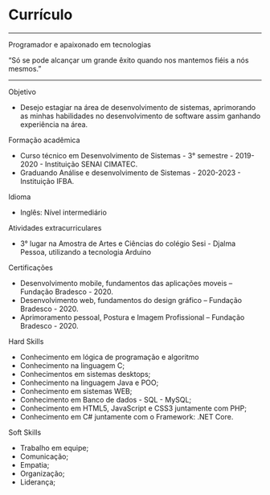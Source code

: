 # Currículo
***
 Programador e apaixonado em tecnologias
 
“Só se pode alcançar um grande êxito quando nos mantemos fiéis a nós mesmos.”

---

Objetivo
- Desejo estagiar na área de desenvolvimento de sistemas, aprimorando as minhas habilidades no desenvolvimento de software assim ganhando experiência na área.

Formação acadêmica
- Curso técnico em Desenvolvimento de Sistemas - 3° semestre - 2019-2020 - Instituição SENAI CIMATEC.
- Graduando Análise e desenvolvimento de Sistemas - 2020-2023 - Instituição IFBA.

Idioma
- Inglês: Nível intermediário

Atividades extracurriculares
- 3° lugar na Amostra de Artes e Ciências do colégio Sesi - Djalma Pessoa, utilizando a tecnologia Arduino

Certificações
- Desenvolvimento mobile, fundamentos das aplicações moveis – Fundação Bradesco - 2020.
- Desenvolvimento web, fundamentos do design gráfico – Fundação Bradesco - 2020.
- Aprimoramento pessoal, Postura e Imagem Profissional – Fundação Bradesco - 2020.

Hard Skills
* Conhecimento em lógica de programação e algoritmo
* Conhecimento na linguagem C; 
* Conhecimentos em sistemas desktops;
* Conhecimento na linguagem Java e POO;
* Conhecimento em sistemas WEB;
* Conhecimento em Banco de dados - SQL - MySQL;
* Conhecimento em HTML5, JavaScript e CSS3 juntamente com PHP;
* Conhecimento em C# juntamente com o Framework: .NET Core.

Soft Skills
* Trabalho em equipe;
* Comunicação;
* Empatia;
* Organização;
* Liderança;

